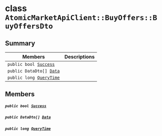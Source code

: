 # class `AtomicMarketApiClient::BuyOffers::BuyOffersDto` 

## Summary

 Members                                | Descriptions                                
----------------------------------------|---------------------------------------------
`public bool `[`Success`](#class_atomic_market_api_client_1_1_buy_offers_1_1_buy_offers_dto_1a506fb037fbb6bfe8f254c021a2c3cfac) | 
`public DataDto[] `[`Data`](#class_atomic_market_api_client_1_1_buy_offers_1_1_buy_offers_dto_1a6ed89521b3da4f30d2ab82c36d0afd13) | 
`public long `[`QueryTime`](#class_atomic_market_api_client_1_1_buy_offers_1_1_buy_offers_dto_1a6cc7a06930fbe1e28eb7eed2599015c9) | 

## Members

##### `public bool `[`Success`](#class_atomic_market_api_client_1_1_buy_offers_1_1_buy_offers_dto_1a506fb037fbb6bfe8f254c021a2c3cfac) 

##### `public DataDto[] `[`Data`](#class_atomic_market_api_client_1_1_buy_offers_1_1_buy_offers_dto_1a6ed89521b3da4f30d2ab82c36d0afd13) 

##### `public long `[`QueryTime`](#class_atomic_market_api_client_1_1_buy_offers_1_1_buy_offers_dto_1a6cc7a06930fbe1e28eb7eed2599015c9) 


